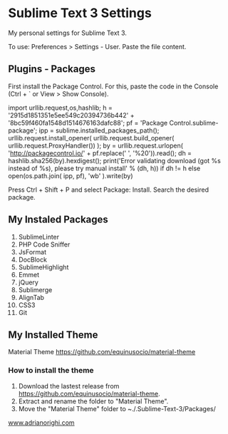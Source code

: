 # Sublime Text 3 Settings
My personal settings for Sublime Text 3.

To use: Preferences > Settings - User.
Paste the file content.

## Plugins - Packages
First install the Package Control. For this, paste the code in the Console (Ctrl + ` or View > Show Console).

import urllib.request,os,hashlib; h = '2915d1851351e5ee549c20394736b442' + '8bc59f460fa1548d1514676163dafc88'; pf = 'Package Control.sublime-package'; ipp = sublime.installed_packages_path(); urllib.request.install_opener( urllib.request.build_opener( urllib.request.ProxyHandler()) ); by = urllib.request.urlopen( 'http://packagecontrol.io/' + pf.replace(' ', '%20')).read(); dh = hashlib.sha256(by).hexdigest(); print('Error validating download (got %s instead of %s), please try manual install' % (dh, h)) if dh != h else open(os.path.join( ipp, pf), 'wb' ).write(by)

Press Ctrl + Shift + P and select Package: Install. Search the desired package.

## My Instaled Packages
1. SublimeLinter
2. PHP Code Sniffer
3. JsFormat
4. DocBlock
5. SublimeHighlight
6. Emmet
7. jQuery
8. Sublimerge
9. AlignTab
10. CSS3
11. Git

## My Installed Theme
Material Theme
https://github.com/equinusocio/material-theme

### How to install the theme
1. Download the lastest release from https://github.com/equinusocio/material-theme.
2. Extract and rename the folder to "Material Theme".
3. Move the "Material Theme" folder to ~./.Sublime-Text-3/Packages/


www.adrianorighi.com